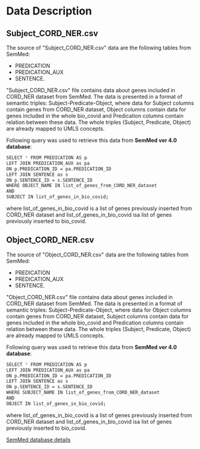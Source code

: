 # Data Description

## Subject_CORD_NER.csv

The source of "Subject_CORD_NER.csv" data are the following tables from SemMed: 
- PREDICATION 
- PREDICATION_AUX
- SENTENCE.

"Subject_CORD_NER.csv" file contains data about genes included in CORD_NER dataset from SemMed. The data is presented in a format of semantic triples: Subject-Predicate-Object, where data for Subject columns contain genes from CORD_NER dataset, Object columns contain data for genes included in the whole bio_covid and Predication columns contain relation between these data. The whole triples (Subject, Predicate, Object) are already mapped to UMLS concepts. 

Following query was used to retrieve this data from **SemMed ver 4.0 database**:

```bash
SELECT * FROM PREDICATION AS p 
LEFT JOIN PREDICATION_AUX as pa 
ON p.PREDICATION_ID = pa.PREDICATION_ID 
LEFT JOIN SENTENCE as s 
ON p.SENTENCE_ID = s.SENTENCE_ID 
WHERE OBJECT_NAME IN list_of_genes_from_CORD_NER_dataset 
AND 
SUBJECT IN list_of_genes_in_bio_covid;
```
where list_of_genes_in_bio_covid is a list of genes previously inserted from CORD_NER dataset and list_of_genes_in_bio_covid isa list of genes previously inserted to bio_covid.



## Object_CORD_NER.csv

The source of "Object_CORD_NER.csv" data are the following tables from SemMed: 
- PREDICATION 
- PREDICATION_AUX
- SENTENCE.

"Object_CORD_NER.csv" file contains data about genes included in CORD_NER dataset from SemMed. The data is presented in a format of semantic triples: Subject-Predicate-Object, where data for Object columns contain genes from CORD_NER dataset, Subject columns contain data for genes included in the whole bio_covid and Predication columns contain relation between these data. The whole triples (Subject, Predicate, Object) are already mapped to UMLS concepts. 

Following query was used to retrieve this data from **SemMed ver 4.0 database**:

```bash
SELECT * FROM PREDICATION AS p 
LEFT JOIN PREDICATION_AUX as pa 
ON p.PREDICATION_ID = pa.PREDICATION_ID 
LEFT JOIN SENTENCE as s 
ON p.SENTENCE_ID = s.SENTENCE_ID 
WHERE SUBJECT_NAME IN list_of_genes_from_CORD_NER_dataset 
AND 
OBJECT IN list_of_genes_in_bio_covid;
```

where list_of_genes_in_bio_covid is a list of genes previously inserted from CORD_NER dataset and list_of_genes_in_bio_covid isa list of genes previously inserted to bio_covid.

[SemMed database details](https://skr3.nlm.nih.gov/SemMedDB/dbinfo.html)